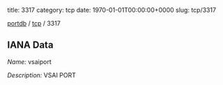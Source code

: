 title: 3317
category: tcp
date: 1970-01-01T00:00:00+0000
slug: tcp/3317

[portdb](/) / [tcp](/category/tcp.html) / 3317


## IANA Data

_Name:_ vsaiport

_Description:_ VSAI PORT

